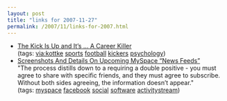 ```yaml
---
layout: post
title: "links for 2007-11-27"
permalink: /2007/11/links-for-2007.html
---
```


<ul class="delicious">
	<li>
		<div class="delicious-link"><a href="http://www.nytimes.com/2007/10/28/sports/playmagazine/28lewis.html?_r=1&pagewanted=all&oref=slogin">The Kick Is Up and It’s ... A Career Killer</a></div>
		<div class="delicious-tags">(tags: <a href="http://del.icio.us/msippey/via:kottke">via:kottke</a> <a href="http://del.icio.us/msippey/sports">sports</a> <a href="http://del.icio.us/msippey/football">football</a> <a href="http://del.icio.us/msippey/kickers">kickers</a> <a href="http://del.icio.us/msippey/psychology">psychology</a>)</div>
	</li>
	<li>
		<div class="delicious-link"><a href="http://www.techcrunch.com/2007/11/26/screenshots-and-details-on-upcoming-myspace-news-feeds/">Screenshots And Details On Upcoming MySpace “News Feeds”</a></div>
		<div class="delicious-extended">"The process distills down to a requiring a double positive - you must agree to share with specific friends, and they must agree to subscribe. Without both sides agreeing, the information doesn’t appear."</div>
		<div class="delicious-tags">(tags: <a href="http://del.icio.us/msippey/myspace">myspace</a> <a href="http://del.icio.us/msippey/facebook">facebook</a> <a href="http://del.icio.us/msippey/social">social</a> <a href="http://del.icio.us/msippey/software">software</a> <a href="http://del.icio.us/msippey/activitystream">activitystream</a>)</div>
	</li>
</ul>



